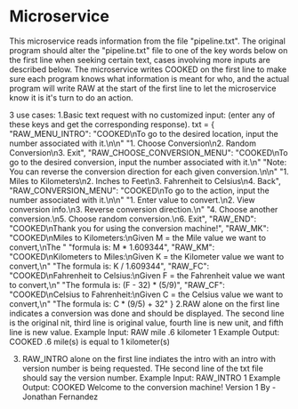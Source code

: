 # Microservice
This microservice reads information from the file "pipeline.txt". The original program should alter the "pipeline.txt" file to one of the key words below on the first line when seeking certain text, cases involving more inputs are described below. The microservice writes COOKED on the first line to make sure each program knows what information is meant for who, and the actual program will write RAW at the start of the first line to let the microservice know it is it's turn to do an action.


3 use cases:
1.Basic text request with no customized input: (enter any of these keys and get the corresponding response).
txt = {
    "RAW_MENU_INTRO": "COOKED\nTo go to the desired location, input the number associated with it.\n\n"
                      "1. Choose Conversion\n2. Random Conversion\n3. Exit",
    "RAW_CHOOSE_CONVERSION_MENU": "COOKED\nTo go to the desired conversion, input the number associated with it.\n"
                                  "Note: You can reverse the conversion direction for each given conversion.\n\n"
                                  "1. Miles to Kilometers\n2. Inches to Feet\n3. Fahrenheit to Celsius\n4. Back",
    "RAW_CONVERSION_MENU": "COOKED\nTo go to the action, input the number associated with it.\n\n"
                           "1. Enter value to convert.\n2. View conversion info.\n3. Reverse conversion direction.\n"
                           "4. Choose another conversion.\n5. Choose random conversion.\n6. Exit",
    "RAW_END": "COOKED\nThank you for using the conversion machine!",
    "RAW_MK": "COOKED\nMiles to Kilometers:\nGiven M = the Mile value we want to convert,\nThe "
              "formula is: M * 1.609344",
    "RAW_KM": "COOKED\nKilometers to Miles:\nGiven K = the Kilometer value we want to convert,\n"
              "The formula is: K / 1.609344",
    "RAW_FC": "COOKED\nFahrenheit to Celsius:\nGiven F = the Fahrenheit value we want to convert,\n"
              "The formula is: (F - 32) * (5/9)",
    "RAW_CF": "COOKED\nCelsius to Fahrenheit:\nGiven C = the Celsius value we want to convert,\n"
              "The formula is: C * (9/5) + 32"
}
2.RAW alone on the first line indicates a conversion was done and should be displayed. The second line is the original nit, third line is original value, fourth line is new unit, and fifth line is new value.
Example Input:
  RAW
  mile
  .6
  kilometer
  1
 Example Output:
  COOKED
  .6 mile(s) is equal to 1 kilometer(s)
  
3. RAW_INTRO alone on the first line indiates the intro with an intro with version number is being requested. THe second line of the txt file should say the version number.
Example Input:
  RAW_INTRO
  1
Example Output:
  COOKED
  Welcome to the conversion machine!
  Version 1
  By - Jonathan Fernandez
 
  
